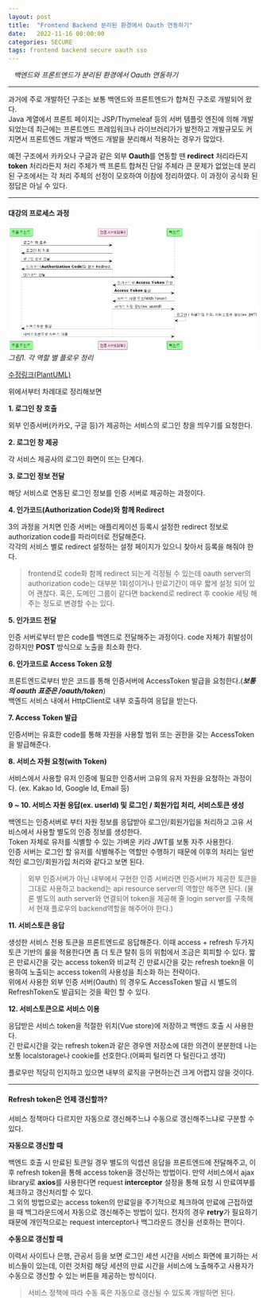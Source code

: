 ```yaml
---
layout: post
title:  "Frontend Backend 분리된 환경에서 Oauth 연동하기"
date:   2022-11-16 00:00:00
categories: SECURE
tags: frontend backend secure oauth sso
---
```



<i class="fa-regular fa-circle-check" style="margin-right:0.7rem"></i>*백엔드와 프론트엔드가 분리된 환경에서 Oauth 연동하기*

---

과거에 주로 개발하던 구조는 보통 백엔드와 프론트엔드가 합쳐진 구조로 개발되어 왔다.    
Java 계열에서 프론트 페이지는 JSP/Thymeleaf 등의 서버 템플릿 엔진에 의해 개발되었는데
최근에는 프론트엔드 프레임워크나 라이브러리가가 발전하고 개발규모도 커지면서 프론트엔드 개발과 백엔드 개발을 분리해서 적용하는 경우가 많았다.    
   
예전 구조에서 카카오나 구글과 같은 외부 **Oauth**를 연동할 땐 **redirect** 처리라든지 **token** 처리라든지 처리 주체가 백 프론트 합쳐진 단일 주체라 큰 문제가 없었는데 분리된 구조에서는 각 처리 주체의 선정이 모호하여 이참에 정리하였다. 이 과정이 공식화 된 정답은 아닐 수 있다.

---

#### 대강의 프로세스 과정

<a href="/assets/images/9_1.png" data-lightbox="falcon9-large" data-title="플로우">
  <img src="/assets/images/9_1.png" title="플로우">
</a>
<em>그림1. 각 역할 별 플로우 정리</em>

[수정링크(PlantUML)][umllink]

위에서부터 차례대로 정리해보면   

**1. 로그인 창 호출**   

외부 인증서버(카카오, 구글 등)가 제공하는 서비스의 로그인 창을 띄우기를 요청한다.

**2. 로그인 창 제공**

각 서비스 제공사의 로그인 화면이 뜨는 단계다.

**3. 로그인 정보 전달**

해당 서비스로 연동된 로그인 정보를 인증 서버로 제공하는 과정이다.

**4. 인가코드(Authorization Code)와 함께 Redirect**

3의 과정을 거치면 인증 서버는 애플리케이션 등록시 설정한 redirect 정보로 authorization code를 파라미터로 전달해준다.   
각각의 서비스 별로 redirect 설정하는 설정 페이지가 있으니 찾아서 등록을 해줘야 한다.   
> frontend로 code화 함께 redirect 되는게 걱정될 수 있는데 oauth server의 authorization code는 대부분 1회성이거나 만료기간이 매우 짧게 설정 되어 있어 괜찮다.
혹은, 도메인 그룹이 같다면 backend로 redirect 후 cookie 세팅 해주는 정도로 변경할 수는 있다.

**5. 인가코드 전달**

인증 서버로부터 받은 code를 백엔드로 전달해주는 과정이다. code 자체가 휘발성이 강하지만 **POST** 방식으로 노출을 최소화 한다.

**6. 인가코드로 Access Token 요청**

프론트엔드로부터 받은 코드를 통해 인증서버에 AccessToken 발급을 요청한다.(***보통의 oauth 표준은 /oauth/token***)   
백엔드 서비스 내에서 HttpClient로 내부 호출하여 응답을 받는다.

**7. Access Token 발급**

인증서버는 유효한 code를 통해 자원을 사용할 범위 또는 권한을 갖는 AccessToken을 발급해준다.

**8. 서비스 자원 요청(with Token)**

서비스에서 사용할 유저 인증에 필요한 인증서버 고유의 유저 자원을 요청하는 과정이다. (ex. Kakao Id, Google Id, Email 등)

**9 ~ 10. 서비스 자원 응답(ex. userId) 및 로그인 / 회원가입 처리, 서비스토큰 생성**   

백엔드는 인증서버로 부터 자원 정보를 응답받아 로그인/회원가입을 처리하고 고유 서비스에서 사용할 별도의 인증 정보를 생성한다.   
Token 자체로 유저를 식별할 수 있는 가벼운 키라 JWT를 보통 자주 사용한다.   
인증 서버는 로그인 할 유저를 식별해주는 역할만 수행하기 때문에 이후의 처리는 일반적인 로그인/회원가입 처리와 같다고 보면 된다.

> 외부 인증서버가 아닌 내부에서 구현한 인증 서버라면 인증서버가 제공한 토큰을 그대로 사용하고 backend는 api resource server의 역할만 해주면 된다.
(물론 별도의 auth server와 연결되어 token을 제공해 줄 login server를 구축해서 현재 플로우의 backend역할을 해주어야 한다.)

**11. 서비스토큰 응답**

생성한 서비스 전용 토큰을 프론트엔드로 응답해준다. 이때 access + refresh 두가지 토큰 기반의 룰을 적용한다면 좀 더 토큰 탈취 등의 위험에서 조금은 회피할 수 있다.
짧은 만료시간을 갖는 access token와 비교적 긴 만료시간을 갖는 refresh toekn을 이용하여 노출되는 access token의 사용성을 최소화 하는 전략이다.   
위에서 사용한 외부 인증 서버(Oauth) 의 경우도 AccessToken 발급 시 별도의 RefreshToken도 발급되는 것을 확인 할 수 있다.

**12. 서비스토큰으로 서비스 이용**

응답받은 서비스 token을 적절한 위치(Vue store)에 저장하고 백엔드 호출 시 사용한다.   
긴 만료시간을 갖는 refresh token과 같은 경우엔 저장소에 대한 의견이 분분한데 나는 보통 localstorage나 cookie를 선호한다.(어짜피 털리면 다 털린다고 생각)


<p class="color1">플로우만 적당히 인지하고 있으면 내부의 로직을 구현하는건 크게 어렵지 않을 것이다.</p>

---

#### Refresh token은 언제 갱신할까?

서비스 정책마다 다르지만 자동으로 갱신해주느냐 수동으로 갱신해주느냐로 구분할 수 있다.

**자동으로 갱신할 때**

백엔드 호출 시 만료된 토큰일 경우 별도의 익셉션 응답을 프론트엔드에 전달해주고, 이후 refresh token을 통해 access token을 갱신하는 방법이다.
만약 서비스에서 ajax library로 **axios**를 사용한다면 request **interceptor** 설정을 통해 요청 시 만료여부를 체크하고 갱신처리할 수 있다.   
그 외의 방법으로는 access token의 만료일을 주기적으로 체크하여 만료에 근접하였을 때 백그라운드에서 자동으로 갱신해주는 방법이 있다. 전자의 경우 **retry**가 필요하기 때문에
개인적으로는 request interceptor나 백그라운드 갱신을 선호하는 편이다. 

**수동으로 갱신할 때**

이력서 사이트나 은행, 관공서 등을 보면 로그인 세션 시간을 서비스 화면에 표기하는 서비스들이 있는데, 이런 것처럼 해당 세션의 만료 시간을 서비스에 노출해주고 
사용자가 수동으로 갱신할 수 있는 버튼을 제공하는 방식이다.

> 서비스 정책에 따라 수동 혹은 자동으로 갱신될 수 있도록 개발하면 된다.

[umllink]: https://www.plantuml.com/plantuml/uml/TP9V2z9W6CNlzoaUz6OR_RbU5w6BXBgA4hmUsokEQejjGdHbj8Aq2oCbjKqcX1GOp3_Qeln2UvzzXrvjubwbgmtEERzpzh2AwscErtx-J10UiHTJDrzebWUbRE3JMPHr4_mye9-24cWkrEv3ML5gDKNXlHWcE0_H3-ZA5t6Sq5r7EWQgJw3SR1e68No0nii2LZrZ1LPny-uXTmVeB4X_9emD6EyX6oMu2mIcC9svBdMCWdIz_Ky-6jBrXZrysbiK4KnCumxk3rD4MQwslPRjcAyqpxGjk6SRH9Ob77SW6tvBVu_WCJ5CX-XUtg9U8auDwca4BxD1m4fqdRWkrEsdn99bmCa0Lp_Og1FnsaBZ84tUSrHswby-Thy2JllufPzJn8RfjVx5f2BnsXv-fBsjI5xUWhPBd0U6bDDL_h2t8PjyO8739qpV0gv6TBwuSUPbxwBiTGpu9aH_USGzRDHpLdvXtfetSmVa7HZyOVt5oU469zy5eK8iW_scVm40